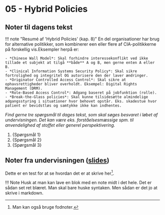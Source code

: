 # 05 - Hybrid Policies

## Noter til dagens tekst

!!! note "Resumé af 'Hybrid Policies' (kap. 8)"
    En del organisationer har brug for alternative politikker, som kombinerer een eller flere af CIA-politikkerne på forskellig vis.Eksempler herpå er:

    - *Chinese Wall Model*: Skal forhindre interessekonflikt ved ikke tillade et subjekt at tilgå **både** A og B, men gerne enten A eller B.   
    - *Clinical Information Systems Security Policy*: Skal sikre fortrolighed og integritet OG autorisere den der laver ændringer.   
    - *Originator Controlled Access Control*: Skal sikre at ophavsrettigheder bliver overholdt. Eksempel: Digital Rights Management (DRM).   
    - *Role-Based Access Control*: Adgang baseret på jobfunktion (rolle).   
    - *Break-the-Glass policies*: Skal kunne tilsidesætte almindelige adgangsstyring i situationer hvor behovet opstår. Eks. skadestue hvor patient er bevidstløs og samtykke ikke kan indhentes.


*Find gerne tre spørgsmål til dages tekst, som skal søges besvaret i løbet af undervisningen. Det kan være eks. forståelsesmæssige spm. til anvendelighed af stoffet eller generel perspektivering.*

1. {Spørgsmål 1}
2. {Spørgsmål 2}
3. {Spørgsmål 3}

## Noter fra undervisningen ([slides](https://github.com/kramse/security-courses/blob/master/courses/system-and-software/system-security/5-hybrid-policies.pdf))

Dette er en test for at se hvordan det er at skrive her[^1].

!!! Note
    Husk at man kan lave en blok med en note midt i det hele. Det er sådan set ret blæret. Man skal bare huske syntaken. Men sådan er det jo at skrive i markdown.

[^1]: Man kan også bruge fodnoter.  
